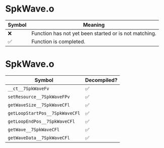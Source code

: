 # SpkWave.o
| Symbol | Meaning 
| ------------- | ------------- 
| :x: | Function has not yet been started or is not matching. 
| :white_check_mark: | Function is completed. 


# SpkWave.o
| Symbol | Decompiled? |
| ------------- | ------------- |
| `__ct__7SpkWaveFv` | :white_check_mark: |
| `setResource__7SpkWaveFPv` | :white_check_mark: |
| `getWaveSize__7SpkWaveCFl` | :white_check_mark: |
| `getLoopStartPos__7SpkWaveCFl` | :white_check_mark: |
| `getLoopEndPos__7SpkWaveCFl` | :white_check_mark: |
| `getWave__7SpkWaveCFl` | :white_check_mark: |
| `getWaveData__7SpkWaveCFl` | :white_check_mark: |
